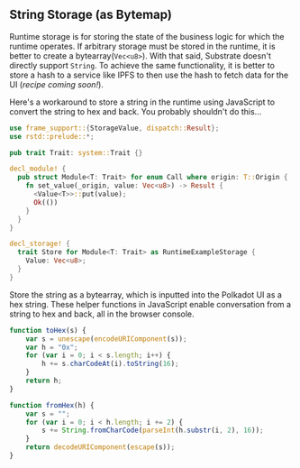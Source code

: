 ## String Storage (as Bytemap) <a name = "string" ></a>

Runtime storage is for storing the state of the business logic for which the runtime operates. If
arbitrary storage must be stored in the runtime, it is better to create a bytearray(`Vec<u8>`). With
that said, Substrate doesn't directly support `String`. To achieve the same functionality, it is
better to store a hash to a service like IPFS to then use the hash to fetch data for the UI (_recipe
coming soon!_).

Here's a workaround to store a string in the runtime using JavaScript to convert the string to hex
and back. You probably shouldn't do this...

```rust
use frame_support::{StorageValue, dispatch::Result};
use rstd::prelude::*;

pub trait Trait: system::Trait {}

decl_module! {
  pub struct Module<T: Trait> for enum Call where origin: T::Origin {
    fn set_value(_origin, value: Vec<u8>) -> Result {
      <Value<T>>::put(value);
      Ok(())
    }
  }
}

decl_storage! {
  trait Store for Module<T: Trait> as RuntimeExampleStorage {
    Value: Vec<u8>;
  }
}
```

Store the string as a bytearray, which is inputted into the Polkadot UI as a hex string. These
helper functions in JavaScript enable conversation from a string to hex and back, all in the browser
console.

```javascript
function toHex(s) {
	var s = unescape(encodeURIComponent(s));
	var h = "0x";
	for (var i = 0; i < s.length; i++) {
		h += s.charCodeAt(i).toString(16);
	}
	return h;
}

function fromHex(h) {
	var s = "";
	for (var i = 0; i < h.length; i += 2) {
		s += String.fromCharCode(parseInt(h.substr(i, 2), 16));
	}
	return decodeURIComponent(escape(s));
}
```

